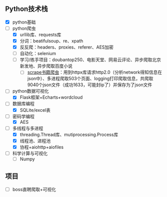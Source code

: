 ## Python技术栈

* [X] python基础
* [ ] python爬虫
  * [X] urllib库、requests库
  * [X] 分词：beatifulsoup、re、xpath
  * [X] 反反爬：headers、proxies、referer、AES加密
  * [ ] 自动化：selenium
  * [ ] 学习/练手项目：doubantop250、电影天堂、网易云评论、异步爬取北京新发地、异步爬取百度小说
    * [ ] [scrape书籍爬虫](Study/crawler%20and%20data_visualization/learn/崔庆才/1.%20scrape._spider.py "点击可达程序")：用到httpx库请求http2.0（分析network得知信息在json中）、多进程爬取503个页面、logging打印爬取信息，共爬取9040个json文件（成功1633，可能封ip了）并保存为了json文件
* [ ] python数据可视化
  * [X] Flask框架+Echarts+wordcloud
* [ ] 数据库编程
  * [X] SQLite/excel表
* [ ] 密码学编程
  * [X] AES
* [ ] 多线程与多进程
  * [X] threading.Thread库、mutiprocessing.Process库
  * [X] 线程池、进程池
  * [X] 协程+aiohttp+aiofiles
* [ ] 科学计算与可视化
  * [ ] Numpy

## 项目

* [ ] boss直聘爬取+可视化

